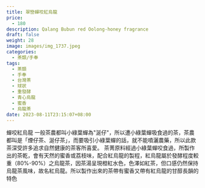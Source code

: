 ```yaml
---
title: 翠巒蟬咬紅烏龍
price:
  - 180
description: Qalang Bubun red Oolong-honey fragrance
draft: false
weight: 28
image: images/img_1737.jpeg
categories:
  - 茶類/手奉
tags:
  - 茶類
  - 手奉
  - 台灣茶
  - 球狀
  - 重發酵
  - 青心烏龍
  - 蜜香
  - 烏龍茶
date: 2023-08-11T23:15:07+08:00
---
```

蟬咬紅烏龍  一般茶農都叫小綠葉蟬為"涎仔"，所以遭小綠葉蟬吸食過的茶，茶農都叫是「煙仔茶、涎仔茶」，而要吸引小綠葉蟬的話，就不能噴灑農藥，所以此款茶深受許多追求自然健康的茶客所喜愛。 茶菁原料經過小綠葉蟬咬食過，所製作出的茶乾，會有天然的蜜香或荔枝味，配合紅烏龍的製程，紅烏龍屬於發酵程度較重（80%-90%）之烏龍茶，因茶湯呈現橙紅水色，色澤如紅茶，但口感仍然保持烏龍茶風味，故名紅烏龍。所以製作出來的茶帶有蜜香又帶有紅烏龍的甘醇長韻的特色